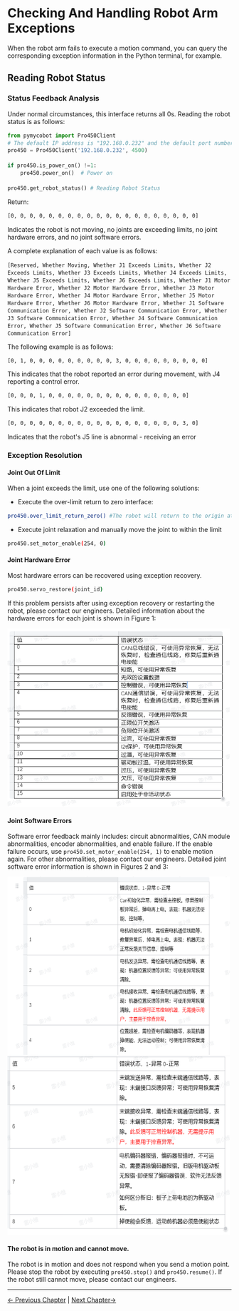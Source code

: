 # Checking And Handling Robot Arm Exceptions

When the robot arm fails to execute a motion command, you can query the corresponding exception information in the Python terminal, for example.

## Reading Robot Status

### Status Feedback Analysis

Under normal circumstances, this interface returns all 0s. Reading the robot status is as follows:

```python
from pymycobot import Pro450Client
# The default IP address is "192.168.0.232" and the default port number is 4500
pro450 = Pro450Client('192.168.0.232', 4500)

if pro450.is_power_on() !=1:
    pro450.power_on()  # Power on

pro450.get_robot_status() # Reading Robot Status

```

Return:

```bash
[0, 0, 0, 0, 0, 0, 0, 0, 0, 0, 0, 0, 0, 0, 0, 0, 0, 0, 0, 0]
```

Indicates the robot is not moving, no joints are exceeding limits, no joint hardware errors, and no joint software errors.

A complete explanation of each value is as follows:

`[Reserved, Whether Moving, Whether J1 Exceeds Limits, Whether J2 Exceeds Limits, Whether J3 Exceeds Limits, Whether J4 Exceeds Limits, Whether J5 Exceeds Limits, Whether J6 Exceeds Limits, Whether J1 Motor Hardware Error, Whether J2 Motor Hardware Error, Whether J3 Motor Hardware Error, Whether J4 Motor Hardware Error, Whether J5 Motor Hardware Error, Whether J6 Motor Hardware Error, Whether J1 Software Communication Error, Whether J2 Software Communication Error, Whether J3 Software Communication Error, Whether J4 Software Communication Error, Whether J5 Software Communication Error, Whether J6 Software Communication Error]`

The following example is as follows:

```bash
[0, 1, 0, 0, 0, 0, 0, 0, 0, 0, 0, 3, 0, 0, 0, 0, 0, 0, 0, 0, 0]
```

This indicates that the robot reported an error during movement, with J4 reporting a control error.

```bash
[0, 0, 0, 1, 0, 0, 0, 0, 0, 0, 0, 0, 0, 0, 0, 0, 0, 0, 0]
```

This indicates that robot J2 exceeded the limit.

```bash
[0, 0, 0, 0, 0, 0, 0, 0, 0, 0, 0, 0, 0, 0, 0, 0, 0, 0, 3, 0]
```

Indicates that the robot's J5 line is abnormal - receiving an error

### Exception Resolution

#### Joint Out Of Limit

When a joint exceeds the limit, use one of the following solutions:

- Execute the over-limit return to zero interface:

```bash
pro450.over_limit_return_zero() #The robot will return to the origin at a slower speed
```

- Execute joint relaxation and manually move the joint to within the limit

```bash
pro450.set_motor_enable(254, 0)
```

#### Joint Hardware Error

Most hardware errors can be recovered using exception recovery.

```bash
pro450.servo_restore(joint_id)
```

If this problem persists after using exception recovery or restarting the robot, please contact our engineers. Detailed information about the hardware errors for each joint is shown in Figure 1:

<img src="../../../resources/3-FunctionsAndApplications/6.developmentGuide/python/exception/6-1-5-1.2-001.png" alt="pic" width="500" height="400"/>

#### Joint Software Errors

Software error feedback mainly includes: circuit abnormalities, CAN module abnormalities, encoder abnormalities, and enable failure. If the enable failure occurs, use `pro450.set_motor_enable(254, 1)` to enable motion again. For other abnormalities, please contact our engineers. Detailed joint software error information is shown in Figures 2 and 3:

<img src="../../../resources/3-FunctionsAndApplications/6.developmentGuide/python/exception/6-1-5-1.2-002.png" alt="pic" width="500" height="400"/>

<img src="../../../resources/3-FunctionsAndApplications/6.developmentGuide/python/exception/6-1-5-1.2-003.png" alt="pic" width="500" height="400"/>

#### The robot is in motion and cannot move.

The robot is in motion and does not respond when you send a motion point. Please stop the robot by executing `pro450.stop()` and `pro450.resume()`. If the robot still cannot move, please contact our engineers. <br/>

---

[← Previous Chapter](./6_gripper.md) | [Next Chapter→](../6.2-ROS1/README.md)
